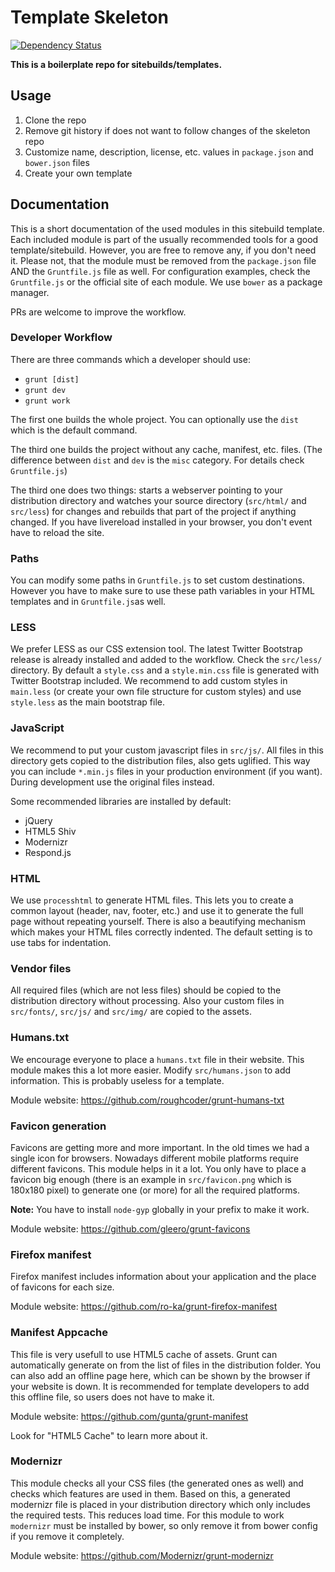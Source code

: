 # Template Skeleton

[![Dependency Status](https://www.versioneye.com/user/projects/54b65314050646e16d0000d4/badge.svg?style=flat)](https://www.versioneye.com/user/projects/54b65314050646e16d0000d4)

**This is a boilerplate repo for sitebuilds/templates.**


## Usage

1. Clone the repo
2. Remove git history if does not want to follow changes of the skeleton repo
3. Customize name, description, license, etc. values in `package.json` and `bower.json` files
4. Create your own template


## Documentation

This is a short documentation of the used modules in this sitebuild template. Each included module is part of the usually recommended tools for a good template/sitebuild. However, you are free to remove any, if you don't need it. Please not, that the module must be removed from the `package.json` file AND the `Gruntfile.js` file as well. For configuration examples, check the `Gruntfile.js` or the official site of each module. We use `bower` as a package manager.

PRs are welcome to improve the workflow.


### Developer Workflow

There are three commands which a developer should use:

- `grunt [dist]`
- `grunt dev`
- `grunt work`

The first one builds the whole project. You can optionally use the `dist` which is the default command.

The third one builds the project without any cache, manifest, etc. files. (The difference between `dist` and `dev` is the `misc` category. For details check `Gruntfile.js`)

The third one does two things: starts a webserver pointing to your distribution directory and watches your source directory (`src/html/` and `src/less`) for changes and rebuilds that part of the project if anything changed. If you have livereload installed in your browser, you don't event have to reload the site.


### Paths

You can modify some paths in `Gruntfile.js` to set custom destinations. However you have to make sure to use these path variables in your HTML templates and in `Gruntfile.js`as well.


### LESS

We prefer LESS as our CSS extension tool. The latest Twitter Bootstrap release is already installed and added to the workflow. Check the `src/less/` directory. By default a `style.css` and a `style.min.css` file is generated with Twitter Bootstrap included. We recommend to add custom styles in `main.less` (or create your own file structure for custom styles) and use `style.less` as the main bootstrap file.

### JavaScript

We recommend to put your custom javascript files in `src/js/`. All files in this directory gets copied to the distribution files, also gets uglified. This way you can include `*.min.js` files in your production environment (if you want). During development use the original files instead.

Some recommended libraries are installed by default:

- jQuery
- HTML5 Shiv
- Modernizr
- Respond.js


### HTML

We use `processhtml` to generate HTML files. This lets you to create a common layout (header, nav, footer, etc.) and use it to generate the full page without repeating yourself. There is also a beautifying mechanism which makes your HTML files correctly indented. The default setting is to use tabs for indentation.


### Vendor files

All required files (which are not less files) should be copied to the distribution directory without processing. Also your custom files in `src/fonts/`, `src/js/` and `src/img/` are copied to the assets.


### Humans.txt

We encourage everyone to place a `humans.txt` file in their website. This module makes this a lot more easier. Modify `src/humans.json` to add information. This is probably useless for a template.

Module website: https://github.com/roughcoder/grunt-humans-txt


### Favicon generation

Favicons are getting more and more important. In the old times we had a single icon for browsers. Nowadays different mobile platforms require different favicons. This module helps in it a lot. You only have to place a favicon big enough (there is an example in `src/favicon.png` which is 180x180 pixel) to generate one (or more) for all the required platforms.

**Note:** You have to install `node-gyp` globally in your prefix to make it work.

Module website: https://github.com/gleero/grunt-favicons

### Firefox manifest

Firefox manifest includes information about your application and the place of favicons for each size.

Module website: https://github.com/ro-ka/grunt-firefox-manifest

### Manifest Appcache

This file is very usefull to use HTML5 cache of assets. Grunt can automatically generate on from the list of files in the distribution folder. You can also add an offline page here, which can be shown by the browser if your website is down. It is recommended for template developers to add this offline file, so users does not have to make it.

Module website: https://github.com/gunta/grunt-manifest

Look for "HTML5 Cache" to learn more about it.

### Modernizr

This module checks all your CSS files (the generated ones as well) and checks which features are used in them. Based on this, a generated modernizr file is placed in your distribution directory which only includes the required tests. This reduces load time. For this module to work `modernizr` must be installed by bower, so only remove it from bower config if you remove it completely.

Module website: https://github.com/Modernizr/grunt-modernizr
